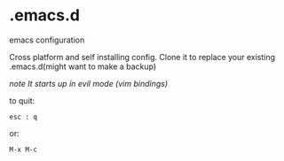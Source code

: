 # .emacs.d
emacs configuration

Cross platform and self installing config. 
Clone it  to replace your existing .emacs.d(might want to make a backup) 

*note It starts up in evil mode (vim bindings)* 

to quit:
```
esc : q
```
or:
```
M-x M-c
```
